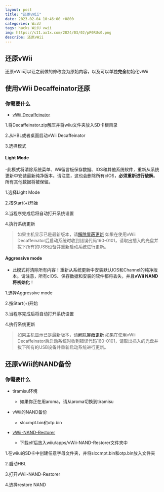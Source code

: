 ```yaml
---
layout: post
title: "还原vWii"
date: 2023-02-04 10:46:00 +0800
categories: WiiU
tags: hacks WiiU vwii
img: https://s11.ax1x.com/2024/03/02/pF0RUs0.png
describe: 还原vWii
---
```


## 还原vWii

还原vWii可以让之前做的修改变为原始内容，以及可以单独**完全**初始化vWii

## 使用vWii Decaffeinator还原

### 你需要什么

- [vWii Decaffeinator](https://github.com/GaryOderNichts/vWii-Decaffeinator/releases)

1.将Decaffeinator.zip解压并将wiiu文件夹放入SD卡根目录

2.从HBL或者桌面启动vWii Decaffeinator

3.选择模式

#### Light Mode

-此模式将清除系统菜单、Wii留言板保存数据、IOS和其他系统软件，重新从系统更新中安装最新纯净版本。请注意，这也会删除所有cIOS，**必须重新进行破解**。所有其他数据将被保留。

1.选择Light Mode

2.按Start(+)开始

3.当程序完成后将自动打开系统设置

4.执行系统更新
>如果主机显示已是最新版本，请[解除屏蔽更新](https://wiiu.1919810.com/wiiu/2023/02/01/uninstall-UDFiine.html)
>如果在使用vWii Decaffeinator后启动系统时收到错误代码160-0101，请取出插入的光盘并拔下所有的USB设备并重新启动系统进行更新。

#### Aggressive mode

- 此模式将清除所有内容！重新从系统更新中安装默认IOS和Channel的纯净版本。请注意，所有cIOS、保存数据和安装的软件都将丢失，并且**vWii NAND将初始化**！

1.选择Aggressive mode

2.按Start(+)开始

3.当程序完成后将自动打开系统设置

4.执行系统更新

>如果主机显示已是最新版本，请[解除屏蔽更新](https://wiiu.1919810.com/wiiu/2023/02/01/uninstall-UDFiine.html)
>如果在使用vWii Decaffeinator后启动系统时收到错误代码160-0101，请取出插入的光盘并拔下所有的USB设备并重新启动系统进行更新。

## 还原vWii的NAND备份

### 你需要什么

- tiramisu环境
  - 如果你正在用aroma，请从aroma切换到tiramisu

- vWii的NAND备份
  - slccmpt.bin和otp.bin

- [vWii-NAND-Restorer](https://github.com/GaryOderNichts/vWii-NAND-Restorer/release)
  - 下载elf后放入wiiu/apps/vWii-NAND-Restorer文件夹中

1.在wiiu的SD卡中创建任意字母文件夹，并将slccmpt.bin和otp.bin放入文件夹

2.启动HBL

3.打开vWii-NAND-Restorer

4.选择restore NAND